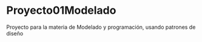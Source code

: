 # Proyecto01Modelado
Proyecto para la materia de Modelado y programación,
usando patrones de diseño
